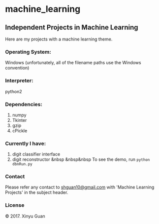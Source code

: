 # machine_learning
## Independent Projects in Machine Learning

Here are my projects with a machine learning theme.

### Operating System: 
Windows (unfortunately, all of the filename paths use the Windows convention)

### Interpreter: 
python2

### Dependencies: 
1. numpy
2. Tkinter
3. gzip
4. cPickle

### Currently I have: 
1. digit classifier interface
2. digit reconstructor
&nbsp &nbsp&nbsp To see the demo, run `python dbnRun.py`

### Contact
Please refer any contact to <shguan10@gmail.com> with 'Machine Learning Projects' in the subject header.

### License
© 2017. Xinyu Guan
